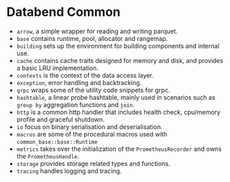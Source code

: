 # Databend Common

- `arrow`, a simple wrapper for reading and writing parquet.
- `base` contains runtime, pool, allocator and rangemap.
- `building` sets up the environment for building components and internal use.
- `cache` contains cache traits designed for memory and disk, and provides a basic LRU implementation.
- `contexts` is the context of the data access layer.
- `exception`, error handling and backtracking.
- `grpc` wraps some of the utility code snippets for grpc.
- `hashtable`, a linear probe hashtable, mainly used in scenarios such as `group by` aggregation functions and `join`.
- `http` is a common http handler that includes health check, cpu/memory profile and graceful shutdown.
- `io` focus on binary serialisation and deserialisation.
- `macros` are some of the procedural macros used with `common_base::base::Runtime`
- `metrics` takes over the initialization of the `PrometheusRecorder` and owns the `PrometheusHandle`. 
- `storage` provides storage related types and functions.
- `tracing` handles logging and tracing.

